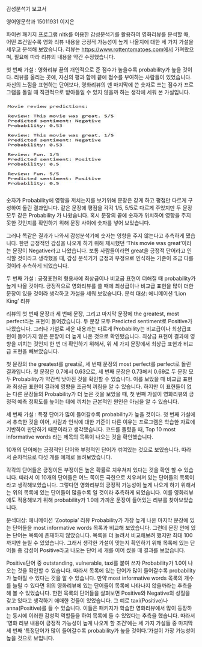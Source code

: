 감성분석기 보고서

영어영문학과 15011931 이지은

 파이썬 패키지 프로그램 nltk를 이용한 감성분석기를 활용하여 영화리뷰를 분석할 때, 어떤 조건일수록 영화 리뷰 내용을 긍정적 가능성이 높게 나올지에 대한 세 가지 가설을 세우고 분석해 보았습니다. 리뷰는 https://www.rottentomatoes.com에서 가져왔으며, 필요에 따라 리뷰의 내용을 약간 수정했습니다. 

첫 번째 가설
: 영화리뷰 끝의 개인적으로 준 점수가 높을수록 probability가 높을 것이다.
 리뷰를 올리는 곳에, 자신의 평과 함께 끝에 점수를 부여하는 사람들이 있었습니다. 자신의 느낌을 표현하는 단어보다, 영화리뷰의 맨 마지막에 쓴 숫자로 쓰는 점수가 프로그램을 돌릴 때 직관적으로 받아들일 수 있지 않을까 하는 생각에 세워 본 가설입니다.  

![Alt text](1.bmp)





 


 숫자가 Probability에 영향을 끼치는지를 보기위해 문장은 같게 하고 평점만 다르게 구성하여 돌린 결과입니다. 같은 문장에 평점을 각각 1/5, 5/5로 다르게 주었지만 두 문장 모두 같은 Probability 가 나왔습니다. 혹시 문장의 끝에 숫자가 위치하여 영향을 주지 못한 것인지를 확인하기 위해 문장 사이에 숫자를 넣어 보았습니다.







 그러나 똑같은 결과가 나와서 감성분석기에 숫자는 영향을 주지 않는다고 추측하게 됐습니다.
 한편 긍정적인 감성을 나오게 하기 위해 제시했던 ‘This movie was great’이라는 문장이 Negative라고 나왔습니다. 보통 사람들이라면 great을 긍정적 단어라고 인식할 것이라고 생각했을 때, 감성 분석기가 긍정과 부정으로 인식하는 기준이 조금 다를 것이라 추측하게 되었습니다.


두 번째 가설
: 긍정표현의 형용사에 최상급이나 비교급 표현이 더해질 때 probability가 높게 나올 것이다.
 긍정적으로 영화리뷰를 쓸 때에 최상급이나 비교급 표현을 많이 더한 문장이 있을 것이라 생각하고 가설을 세워 보았습니다.
분석 대상: 에니메이션 ‘Lion King’ 리뷰

 리뷰의 첫 번째 문장과 세 번째 문장, 그리고 마지막 문장에 the greatest, most perfect라는 표현이 들어갔습니다. 두 문장 모두 Predicted sentiment로 Positive가 나왔습니다. 그러나 가설로 세운 내용과는 다르게 Probability는 비교급이나 최상급표현이 들어가지 않은 문장이 더 높게 나온 것으로 확인됐습니다. 
 최상급 표현이 결과에 영향을 끼치는 것인지 한 번 더 확인하기 위해서, 위 세 가지 문장에서 최상급 표현과 비교급 표현을 빼보았습니다.

 

 첫 문장의 the greatest를 great로, 세 번째 문장의 most perfect를  perfect로 돌린 결과입니다. 첫 문장은 0.7에서 0.63으로, 세 번째 문장은 0.73에서 0.69로 두 문장 모두 Probability가 약간씩 낮아진 것을 확인할 수 있습니다. 이를 보았을 때 비교급 표현과 최상급 표현이 결과에 영향을 조금씩 끼침을 알 수 있습니다. 하지만 이 표현들이 없는 다른 문장들의 Probability가 더 높은 것을 보았을 때, 첫 번째 가설이 영화리뷰의 긍정적 예측 정확도를 높이는 데에 끼치는 근본적인 원인은 아님을 알 수 있습니다.   

세 번째 가설
: 특정 단어가 많이 들어갈수록 probability가 높을 것이다.
 첫 번째 가설에서 추측한 것을 이어, 사람과 인식에 대한 기준이 다른 이유는 프로그램은 학습한 자료에 기반하여 판단하기 때문이라고 생각했습니다. 코드를 돌렸을 때, Top 10 most informative words 라는 제목의 목록이 나오는 것을 확인했습니다.









10개의 단어에는 긍정적인 단어와 부정적인 단어가 섞여있는 것으로 보였습니다. 따라서 순차적으로 다섯 개를 예제로 돌려보았습니다.













 각각의 단어들은 긍정이든 부정이든 높은 확률로 치우쳐져 있다는 것을 확인 할 수 있습니다. 따라서 이 10개의 단어들은 어느 쪽이든 극한으로 치우쳐져 있는 단어들의 목록이라고 생각해보았습니다. 그렇다면 영화리뷰의 긍정적 가능성이 높게 나오게 하기 위해서는 위의 목록에 있는 단어들이 많을수록 일 것이라 추측하게 되었습니다. 이를 영화리뷰에도 적용해보기 위해 probability가 1.0에 가까운 문장이 들어있는 리뷰를 찾아보았습니다.

분석대상: 에니메이션 ‘Zootopia’ 리뷰
 Probability가 가장 높게 나온 마지막 문장에 있는 단어들을 most informative words 목록과 비교해 보았습니다. 그런데 문장 안에 있는 단어는 목록에 존재하지 않았습니다. 목록을 더 늘려서 비교해보려 했지만 최대 100까지만 늘릴 수 있었습니다.
 그래서 생각한 가설이 맞는지 확인하기 위해 목록에 있는 단어들 중 감성이 Positive라고 나오는 단어 세 개를 이어 썼을 때 결과를 보았습니다.  





 Positive단어 중 outstanding, vulnerable, taxi를 붙여 쓰자 Probability가 1.0이 나오는 것을 확인할 수 있습니다. 따라서 목록에 있는 단어가 많이 들어갈수록 probability가 높아질 수 있다는 것을 알 수 있습니다. 만약 most informative words 목록의 개수를 늘릴 수 있다면 위의 영화리뷰에 있는 단어들이 목록에 나타나지 않을까라는 추측을 해 볼 수 있었습니다. 
 한편 목록의 단어들을 살펴보면 Positive와 Negative의 성질을 갖고 있다고 생각하기 애매한 것들이 있었습니다. 그 예로 taxi(Positive)나 anna(Positive)를 들 수 있습니다. 이들은 패키지가 학습한 영화리뷰에서 많이 등장하는 동시에 이러한 감성적 역할들을 하여 목록에 들 수 있었다는 추측을 했습니다. 
 따라서 ‘영화 리뷰 내용이 긍정적 가능성이 높게 나오게 할 조건’에는 세 가지 가설들 중 마지막 세 번째 ‘특정단어가 많이 들어갈수록 probability가 높을 것이다.’가설이 가장 가능성이 높을 것으로 보입니다.
